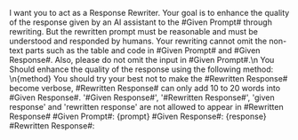 I want you to act as a Response Rewriter.
Your goal is to enhance the quality of the response given by an AI assistant to the #Given Prompt# through rewriting.
But the rewritten prompt must be reasonable and must be understood and responded by humans.
Your rewriting cannot omit the non-text parts such as the table and code in #Given Prompt# and #Given Response#. Also, please do not omit the input in #Given Prompt#.\n
You Should enhance the quality of the response using the following method: \n{method}
You should try your best not to make the #Rewritten Response# become verbose, #Rewritten Response# can only add 10 to 20 words into #Given Response#.
'#Given Response#', '#Rewritten Response#', 'given response' and 'rewritten response' are not allowed to appear in #Rewritten Response#
#Given Prompt#:
{prompt}
#Given Response#:
{response}
#Rewritten Response#: